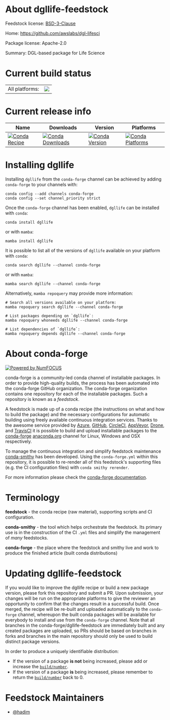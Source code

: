 About dgllife-feedstock
=======================

Feedstock license: [BSD-3-Clause](https://github.com/conda-forge/dgllife-feedstock/blob/main/LICENSE.txt)

Home: https://github.com/awslabs/dgl-lifesci

Package license: Apache-2.0

Summary: DGL-based package for Life Science

Current build status
====================


<table><tr><td>All platforms:</td>
    <td>
      <a href="https://dev.azure.com/conda-forge/feedstock-builds/_build/latest?definitionId=14272&branchName=main">
        <img src="https://dev.azure.com/conda-forge/feedstock-builds/_apis/build/status/dgllife-feedstock?branchName=main">
      </a>
    </td>
  </tr>
</table>

Current release info
====================

| Name | Downloads | Version | Platforms |
| --- | --- | --- | --- |
| [![Conda Recipe](https://img.shields.io/badge/recipe-dgllife-green.svg)](https://anaconda.org/conda-forge/dgllife) | [![Conda Downloads](https://img.shields.io/conda/dn/conda-forge/dgllife.svg)](https://anaconda.org/conda-forge/dgllife) | [![Conda Version](https://img.shields.io/conda/vn/conda-forge/dgllife.svg)](https://anaconda.org/conda-forge/dgllife) | [![Conda Platforms](https://img.shields.io/conda/pn/conda-forge/dgllife.svg)](https://anaconda.org/conda-forge/dgllife) |

Installing dgllife
==================

Installing `dgllife` from the `conda-forge` channel can be achieved by adding `conda-forge` to your channels with:

```
conda config --add channels conda-forge
conda config --set channel_priority strict
```

Once the `conda-forge` channel has been enabled, `dgllife` can be installed with `conda`:

```
conda install dgllife
```

or with `mamba`:

```
mamba install dgllife
```

It is possible to list all of the versions of `dgllife` available on your platform with `conda`:

```
conda search dgllife --channel conda-forge
```

or with `mamba`:

```
mamba search dgllife --channel conda-forge
```

Alternatively, `mamba repoquery` may provide more information:

```
# Search all versions available on your platform:
mamba repoquery search dgllife --channel conda-forge

# List packages depending on `dgllife`:
mamba repoquery whoneeds dgllife --channel conda-forge

# List dependencies of `dgllife`:
mamba repoquery depends dgllife --channel conda-forge
```


About conda-forge
=================

[![Powered by
NumFOCUS](https://img.shields.io/badge/powered%20by-NumFOCUS-orange.svg?style=flat&colorA=E1523D&colorB=007D8A)](https://numfocus.org)

conda-forge is a community-led conda channel of installable packages.
In order to provide high-quality builds, the process has been automated into the
conda-forge GitHub organization. The conda-forge organization contains one repository
for each of the installable packages. Such a repository is known as a *feedstock*.

A feedstock is made up of a conda recipe (the instructions on what and how to build
the package) and the necessary configurations for automatic building using freely
available continuous integration services. Thanks to the awesome service provided by
[Azure](https://azure.microsoft.com/en-us/services/devops/), [GitHub](https://github.com/),
[CircleCI](https://circleci.com/), [AppVeyor](https://www.appveyor.com/),
[Drone](https://cloud.drone.io/welcome), and [TravisCI](https://travis-ci.com/)
it is possible to build and upload installable packages to the
[conda-forge](https://anaconda.org/conda-forge) [anaconda.org](https://anaconda.org/)
channel for Linux, Windows and OSX respectively.

To manage the continuous integration and simplify feedstock maintenance
[conda-smithy](https://github.com/conda-forge/conda-smithy) has been developed.
Using the ``conda-forge.yml`` within this repository, it is possible to re-render all of
this feedstock's supporting files (e.g. the CI configuration files) with ``conda smithy rerender``.

For more information please check the [conda-forge documentation](https://conda-forge.org/docs/).

Terminology
===========

**feedstock** - the conda recipe (raw material), supporting scripts and CI configuration.

**conda-smithy** - the tool which helps orchestrate the feedstock.
                   Its primary use is in the construction of the CI ``.yml`` files
                   and simplify the management of *many* feedstocks.

**conda-forge** - the place where the feedstock and smithy live and work to
                  produce the finished article (built conda distributions)


Updating dgllife-feedstock
==========================

If you would like to improve the dgllife recipe or build a new
package version, please fork this repository and submit a PR. Upon submission,
your changes will be run on the appropriate platforms to give the reviewer an
opportunity to confirm that the changes result in a successful build. Once
merged, the recipe will be re-built and uploaded automatically to the
`conda-forge` channel, whereupon the built conda packages will be available for
everybody to install and use from the `conda-forge` channel.
Note that all branches in the conda-forge/dgllife-feedstock are
immediately built and any created packages are uploaded, so PRs should be based
on branches in forks and branches in the main repository should only be used to
build distinct package versions.

In order to produce a uniquely identifiable distribution:
 * If the version of a package **is not** being increased, please add or increase
   the [``build/number``](https://docs.conda.io/projects/conda-build/en/latest/resources/define-metadata.html#build-number-and-string).
 * If the version of a package **is** being increased, please remember to return
   the [``build/number``](https://docs.conda.io/projects/conda-build/en/latest/resources/define-metadata.html#build-number-and-string)
   back to 0.

Feedstock Maintainers
=====================

* [@hadim](https://github.com/hadim/)

